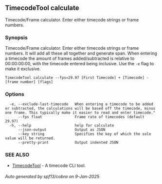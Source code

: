 ## TimecodeTool calculate

Timecode/Frame calculator. Enter either timecode strings or frame numbers. 

### Synopsis

Timecode/Frame calculator. Enter either timecode strings or frame numbers. It will add all these all together and generate span. When entering a timecode the amount of frames added/subtracted is relative to 00:00:00:00, with the timecode entered being inclusive. Use the `-e` flag to make it exclusive.

```
TimecodeTool calculate --fps=29.97 [First Timecode] + [Timecode] - [frame number] [flags]
```

### Options

```
  -e, --exclude-last-timecode   When entering a timecode to be added or subtracted, the calculations will be based off the timecode, minus one frame. This typically make it easier to read and enter timecode."
      --fps float               Frame rate of timecodes (default 29.97)
  -h, --help                    help for calculate
      --json-output             Output as JSON
      --key string              Specifies the key of which the sole value will be returned.
      --pretty-print            Output indented JSON
```

### SEE ALSO

* [TimecodeTool](TimecodeTool.md)	 - A timecode CLI tool.

###### Auto generated by spf13/cobra on 9-Jan-2025
